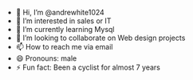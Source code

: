 - 👋 Hi, I’m @andrewhite1024
- 👀 I’m interested in sales or IT
- 🌱 I’m currently learning Mysql
- 💞️ I’m looking to collaborate on Web design projects
- 📫 How to reach me via email 
- 😄 Pronouns: male
- ⚡ Fun fact: Been a cyclist for almost 7 years

<!---
andrewhite1024/andrewhite1024 is a ✨ special ✨ repository because its `README.md` (this file) appears on your GitHub profile.
You can click the Preview link to take a look at your changes.
--->
